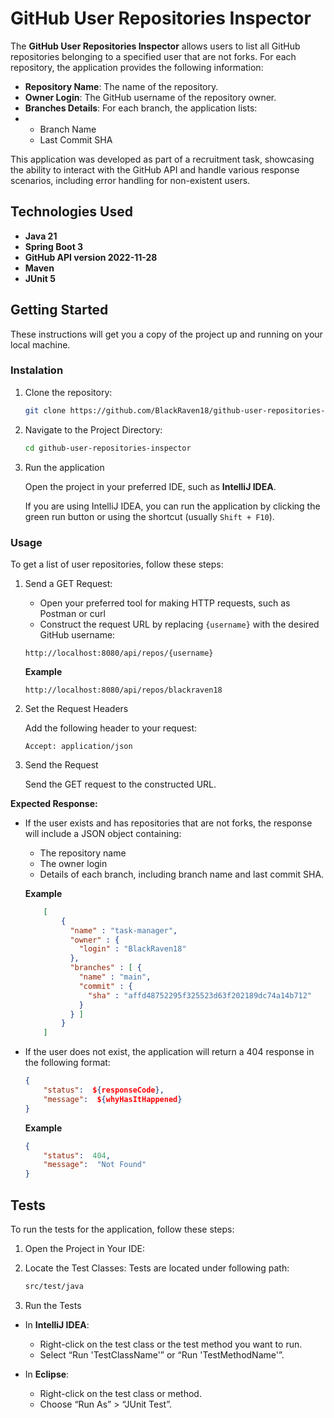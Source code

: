 # GitHub User Repositories Inspector


The **GitHub User Repositories Inspector** allows users to list all GitHub repositories belonging to a specified user that are not forks. For each repository, the application provides the following information:

-   **Repository Name**: The name of the repository.
-   **Owner Login**: The GitHub username of the repository owner.
-   **Branches Details**: For each branch, the application lists:
-
    -   Branch Name
    -   Last Commit SHA


This application was developed as part of a recruitment task, showcasing the ability to interact with the GitHub API and handle various response scenarios, including error handling for non-existent users.

## Technologies Used

-   **Java 21**
-   **Spring Boot 3**
-   **GitHub API version 2022-11-28**
-   **Maven**
-   **JUnit 5**

## Getting Started
These instructions will get you a copy of the project up and running on your local machine.

### Instalation
1. Clone the repository:

   ```bash
   git clone https://github.com/BlackRaven18/github-user-repositories-inspector.git
   ```

2. Navigate to the Project Directory:

   ```bash
   cd github-user-repositories-inspector
   ```

3. Run the application

   Open the project in your preferred IDE, such as **IntelliJ IDEA**.

   If you are using IntelliJ IDEA, you can run the application by clicking the green run button or using the shortcut (usually `Shift + F10`).


### Usage
To get a list of user repositories, follow these steps:
1. Send a GET Request:
    - Open your preferred tool for making HTTP requests, such as Postman or curl
    - Construct the request URL by replacing `{username}` with the desired GitHub username:

   ```
   http://localhost:8080/api/repos/{username}
   ```

   **Example**

   ```
   http://localhost:8080/api/repos/blackraven18
   ```

2. Set the Request Headers

   Add the following header to your request:

   ```
   Accept: application/json
   ```

3. Send the Request

   Send the GET request to the constructed URL.


**Expected Response:**

-   If the user exists and has repositories that are not forks, the response will include a JSON object containing:

    -   The repository name
    -   The owner login
    -   Details of each branch, including branch name and last commit SHA.

    **Example**

    ```json
        [
            {
              "name" : "task-manager",
              "owner" : {
                "login" : "BlackRaven18"
              },
              "branches" : [ {
                "name" : "main",
                "commit" : {
                  "sha" : "affd48752295f325523d63f202189dc74a14b712"
                }
              } ]
            }
        ]
    ```

-   If the user does not exist, the application will return a 404 response in the following format:

    ```json
    { 
        "status":  ${responseCode}, 
        "message":  ${whyHasItHappened} 
    }
    ```
    **Example**
    ```json
    { 
        "status":  404, 
        "message":  "Not Found"
    }
    ```

## Tests

To run the tests for the application, follow these steps:

1. Open the Project in Your IDE:
2. Locate the Test Classes:
   Tests are located under following path:

   ```bash
   src/test/java
   ```

3. Run the Tests
-   In **IntelliJ IDEA**:

    -   Right-click on the test class or the test method you want to run.
    -   Select “Run 'TestClassName'” or “Run 'TestMethodName'”.

-   In **Eclipse**:
    -   Right-click on the test class or method.
    -   Choose “Run As” > “JUnit Test”.